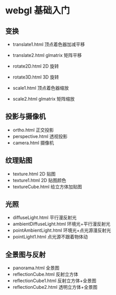 # webgl 基础入门

## 变换

- translate1.html 顶点着色器加减平移
- translate2.html glmatrix 矩阵平移

- rotate2D.html 2D 旋转
- rotate3D.html 3D 旋转

- scale1.html 顶点着色器缩放
- scale2.html glmatrix 矩阵缩放

## 投影与摄像机

- ortho.html 正交投影
- perspective.html 透视投影
- camera.html 摄像机

## 纹理贴图

- texture.html 2D 贴图
- texture1.html 2D 贴图颜色
- textureCube.html 给立方体加贴图

## 光照

- diffuseLight.html 平行漫反射光
- ambientDiffuseLight.html 环境光+平行漫反射光
- pointAmbientLight.html 环境光+点光源漫反射光
- pointLight1.html 点光源不跟着物体动

## 全景图与反射

- panorama.html 全景图
- reflectionCube.html 反射立方体
- reflectionCube1.html 反射立方体+全景图
- reflectionCube2.html 透明立方体+全景图
